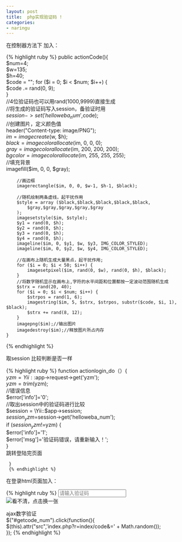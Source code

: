```yaml
---
layout: post
title:  php实现验证码 !
categories:
- naringu
---
```




在控制器方法下 加入：

{% highlight ruby %}
       public actionCode(){  
        $num=4;  
        $w=135;  
        $h=40;  
        $code = "";   
        for ($i = 0; $i < $num; $i++) {   
            $code .= rand(0, 9);   
        }   
        //4位验证码也可以用rand(1000,9999)直接生成   
        //将生成的验证码写入session，备验证时用   
        $session->set('helloweba_num',$code);  
        //创建图片，定义颜色值   
        header("Content-type: image/PNG");   
        $im = imagecreate($w, $h);   
        $black = imagecolorallocate($im, 0, 0, 0);   
        $gray = imagecolorallocate($im, 200, 200, 200);   
        $bgcolor = imagecolorallocate($im, 255, 255, 255);   
        //填充背景   
        imagefill($im, 0, 0, $gray);   
      
        //画边框   
        imagerectangle($im, 0, 0, $w-1, $h-1, $black);   
      
        //随机绘制两条虚线，起干扰作用   
        $style = array ($black,$black,$black,$black,$black,   
            $gray,$gray,$gray,$gray,$gray   
        );   
        imagesetstyle($im, $style);   
        $y1 = rand(0, $h);   
        $y2 = rand(0, $h);   
        $y3 = rand(0, $h);   
        $y4 = rand(0, $h);   
        imageline($im, 0, $y1, $w, $y3, IMG_COLOR_STYLED);   
        imageline($im, 0, $y2, $w, $y4, IMG_COLOR_STYLED);   
      
        //在画布上随机生成大量黑点，起干扰作用;   
        for ($i = 0; $i < 50; $i++) {   
            imagesetpixel($im, rand(0, $w), rand(0, $h), $black);   
        }   
        //将数字随机显示在画布上,字符的水平间距和位置都按一定波动范围随机生成   
        $strx = rand(20, 40);   
        for ($i = 0; $i < $num; $i++) {   
            $strpos = rand(1, 6);   
            imagestring($im, 5, $strx, $strpos, substr($code, $i, 1), $black);   
            $strx += rand(8, 12);   
        }   
        imagepng($im);//输出图片   
        imagedestroy($im);//释放图片所占内存  
    }  
{% endhighlight %}


取session  比较判断是否一样

{% highlight ruby %}
    function actionlogin_do（）{  
        $yzm = Yii::$app->request->get('yzm');  
            $yzm = trim($yzm);   
            //错误信息  
            $error['info']='0';  
            //取出session中的验证码进行比较  
            $session = \Yii::$app->session;  
               $session_yzm=$session->get('helloweba_num');  
            if ($session_yzm!=$yzm) {  
               $error['info']='1';  
           $error['msg']='验证码错误，请重新输入！';  
       }  
               跳转登陆完页面  
      
     }  
     {% endhighlight %}

在登录html页面加入：

{% highlight ruby %}
<input type="text" id="yzm" name="yzm" tabindex="1" placeholder="请输入验证码" />  
<img src="index.php?r=index/code" id="getcode_num" title="看不清，点击换一张" align="absmiddle">  
  
ajax数字验证  
 $("#getcode_num").click(function(){   
        $(this).attr("src",'index.php?r=index/code&=' + Math.random());   
    });
{% endhighlight %}